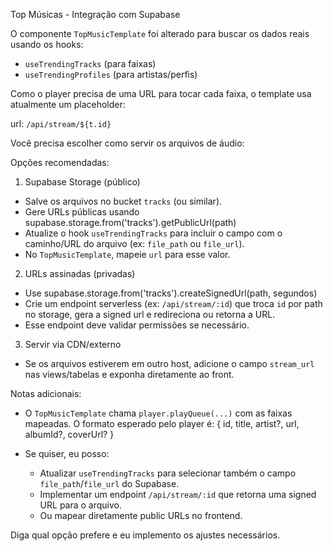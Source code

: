 Top Músicas - Integração com Supabase

O componente `TopMusicTemplate` foi alterado para buscar os dados reais usando os hooks:
- `useTrendingTracks` (para faixas)
- `useTrendingProfiles` (para artistas/perfis)

Como o player precisa de uma URL para tocar cada faixa, o template usa atualmente um placeholder:

  url: `/api/stream/${t.id}`

Você precisa escolher como servir os arquivos de áudio:

Opções recomendadas:

1) Supabase Storage (público)
- Salve os arquivos no bucket `tracks` (ou similar).
- Gere URLs públicas usando supabase.storage.from('tracks').getPublicUrl(path)
- Atualize o hook `useTrendingTracks` para incluir o campo com o caminho/URL do arquivo (ex: `file_path` ou `file_url`).
- No `TopMusicTemplate`, mapeie `url` para esse valor.

2) URLs assinadas (privadas)
- Use supabase.storage.from('tracks').createSignedUrl(path, segundos)
- Crie um endpoint serverless (ex: `/api/stream/:id`) que troca `id` por path no storage, gera a signed url e redireciona ou retorna a URL.
- Esse endpoint deve validar permissões se necessário.

3) Servir via CDN/externo
- Se os arquivos estiverem em outro host, adicione o campo `stream_url` nas views/tabelas e exponha diretamente ao front.

Notas adicionais:
- O `TopMusicTemplate` chama `player.playQueue(...)` com as faixas mapeadas. O formato esperado pelo player é:
  { id, title, artist?, url, albumId?, coverUrl? }

- Se quiser, eu posso:
  - Atualizar `useTrendingTracks` para selecionar também o campo `file_path`/`file_url` do Supabase.
  - Implementar um endpoint `/api/stream/:id` que retorna uma signed URL para o arquivo.
  - Ou mapear diretamente public URLs no frontend.

Diga qual opção prefere e eu implemento os ajustes necessários.

